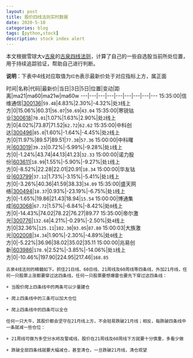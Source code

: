 ```yaml
---
layout: post
title: 股价四线法则实时数据
date: 2020-5-10
categories: blog
tags: [python,stock]
description: stock index alert
---
```



本文根据雪球大v[古泉](https://xueqiu.com/u/7148646888)的[古泉四线法则](https://xueqiu.com/7148646888/130498192)，计算了自己的一些自选股当前所处位置，用于持续追踪验证，帮助自己进行判断。

**说明**：下表中4线对应取值为`红色`表示最新价处于对应指标上方，属正面

时间|名称|代码|最新价|当日|3日|5日|位置|变动|距离|ma21|ma60|ma21w|ma60w
---|---|---|---|---|---|---|---|---
15:35:00|信维通信|[300136](https://xueqiu.com/S/SZ300136)|`59.48`|4.83%|2.30%|-4.32%|处`3`线上方|0|15.06%|60.31|`56.07`|`50.69`|`43.04`
15:35:00|寒锐钴业|[300618](https://xueqiu.com/S/SZ300618)|`70.01`|1.07%|1.63%|2.90%|处`2`线上方|0|4.02%|73.87|71.52|`62.72`|`62.62`
15:35:00|中科创达|[300496](https://xueqiu.com/S/SZ300496)|`85.0`|1.60%|-1.64%|-4.45%|处`2`线上方|0|11.97%|89.57|89.51|`77.38`|`57.36`
15:00:00|中科曙光|[603019](https://xueqiu.com/S/SH603019)|`39.23`|0.72%|-5.99%|-9.28%|处`1`线上方|0|-1.24%|43.74|44.13|41.23|`32.33`
15:00:00|诺力股份|[603611](https://xueqiu.com/S/SH603611)|`18.99`|1.55%|-5.90%|-9.27%|处`1`线上方|0|-8.52%|22.28|22.01|20.91|`18.34`
15:00:00|华友钴业|[603799](https://xueqiu.com/S/SH603799)|`37.12`|1.73%|-3.15%|-5.41%|处`1`线上方|0|-3.26%|40.36|41.59|38.33|`34.09`
15:35:00|盛天网络|[300494](https://xueqiu.com/S/SZ300494)|`18.37`|0.93%|-23.19%|-6.75%|处`1`线上方|0|-1.65%|19.86|21.43|18.94|`15.54`
15:00:00|博通集成|[603068](https://xueqiu.com/S/SH603068)|`67.72`|1.57%|-6.84%|-8.42%|处`0`线上方|0|-14.43%|74.02|78.22|76.27|89.77
15:35:00|帝尔激光|[300776](https://xueqiu.com/S/SZ300776)|`132.68`|4.21%|-0.29%|-2.50%|处`4`线上方|0|32.36%|`125.11`|`102.30`|`93.05`|`87.80`
15:00:03|大族激光|[002008](https://xueqiu.com/S/SZ002008)|`34.34`|1.90%|-2.30%|-4.89%|处`0`线上方|0|-5.22%|36.96|38.02|35.02|35.11
15:00:00|兆易创新|[603986](https://xueqiu.com/S/SH603986)|`178.9`|2.52%|-3.85%|-14.06%|处`1`线上方|0|-10.46%|197.90|224.95|217.46|`168.85`

```
古泉4线法则的精髓如下。抓住21日线、60日线、21周线及60周线等四条线，外加21月线，任何一只股票上涨都要穿过这四条线，任何一只股票要想爆雷也要先下穿过这四条线：

+ 当股价爬上四条线中的两条可以少量建仓

+ 爬上四条线中的三条可以加大仓位

+ 爬上四条线中的四条可以全仓

任何一只大牛，其股价都会坚守在21月线上方，不会轻易跌破21月线；相反，每跌破四条线中一条就减一些仓位：

+ 21周线可做为多空分水岭及警戒线，股价在21周线及60周线下方就要十分慎重，多看少做

+ 跌破全部四条线就要大幅减仓，甚至清仓，一旦跌破21月线，清仓观望
```